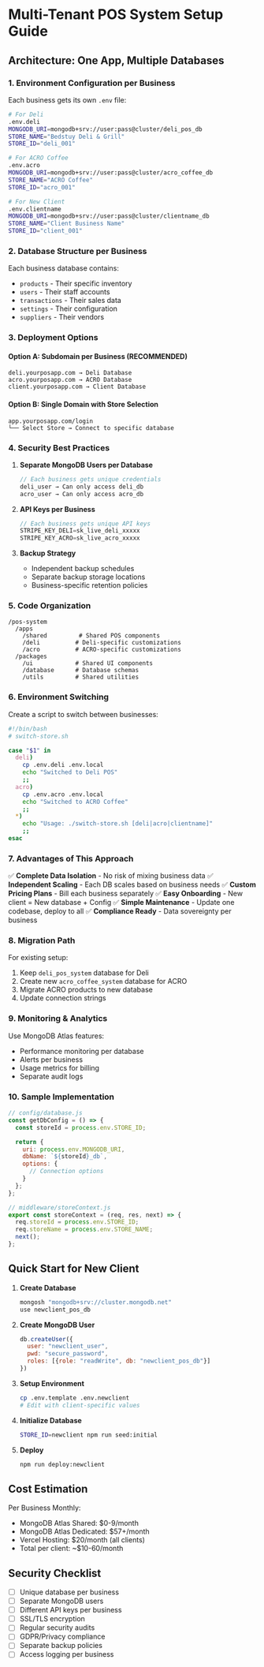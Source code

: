 # Multi-Tenant POS System Setup Guide

## Architecture: One App, Multiple Databases

### 1. Environment Configuration per Business

Each business gets its own `.env` file:

```bash
# For Deli
.env.deli
MONGODB_URI=mongodb+srv://user:pass@cluster/deli_pos_db
STORE_NAME="Bedstuy Deli & Grill"
STORE_ID="deli_001"

# For ACRO Coffee
.env.acro
MONGODB_URI=mongodb+srv://user:pass@cluster/acro_coffee_db
STORE_NAME="ACRO Coffee"
STORE_ID="acro_001"

# For New Client
.env.clientname
MONGODB_URI=mongodb+srv://user:pass@cluster/clientname_db
STORE_NAME="Client Business Name"
STORE_ID="client_001"
```

### 2. Database Structure per Business

Each business database contains:
- `products` - Their specific inventory
- `users` - Their staff accounts
- `transactions` - Their sales data
- `settings` - Their configuration
- `suppliers` - Their vendors

### 3. Deployment Options

#### Option A: Subdomain per Business (RECOMMENDED)
```
deli.yourposapp.com → Deli Database
acro.yourposapp.com → ACRO Database
client.yourposapp.com → Client Database
```

#### Option B: Single Domain with Store Selection
```
app.yourposapp.com/login
└── Select Store → Connect to specific database
```

### 4. Security Best Practices

1. **Separate MongoDB Users per Database**
   ```javascript
   // Each business gets unique credentials
   deli_user → Can only access deli_db
   acro_user → Can only access acro_db
   ```

2. **API Keys per Business**
   ```javascript
   // Each business gets unique API keys
   STRIPE_KEY_DELI=sk_live_deli_xxxxx
   STRIPE_KEY_ACRO=sk_live_acro_xxxxx
   ```

3. **Backup Strategy**
   - Independent backup schedules
   - Separate backup storage locations
   - Business-specific retention policies

### 5. Code Organization

```
/pos-system
  /apps
    /shared         # Shared POS components
    /deli          # Deli-specific customizations
    /acro          # ACRO-specific customizations
  /packages
    /ui            # Shared UI components
    /database      # Database schemas
    /utils         # Shared utilities
```

### 6. Environment Switching

Create a script to switch between businesses:

```bash
#!/bin/bash
# switch-store.sh

case "$1" in
  deli)
    cp .env.deli .env.local
    echo "Switched to Deli POS"
    ;;
  acro)
    cp .env.acro .env.local
    echo "Switched to ACRO Coffee"
    ;;
  *)
    echo "Usage: ./switch-store.sh [deli|acro|clientname]"
    ;;
esac
```

### 7. Advantages of This Approach

✅ **Complete Data Isolation** - No risk of mixing business data
✅ **Independent Scaling** - Each DB scales based on business needs
✅ **Custom Pricing Plans** - Bill each business separately
✅ **Easy Onboarding** - New client = New database + Config
✅ **Simple Maintenance** - Update one codebase, deploy to all
✅ **Compliance Ready** - Data sovereignty per business

### 8. Migration Path

For existing setup:
1. Keep `deli_pos_system` database for Deli
2. Create new `acro_coffee_system` database for ACRO
3. Migrate ACRO products to new database
4. Update connection strings

### 9. Monitoring & Analytics

Use MongoDB Atlas features:
- Performance monitoring per database
- Alerts per business
- Usage metrics for billing
- Separate audit logs

### 10. Sample Implementation

```javascript
// config/database.js
const getDbConfig = () => {
  const storeId = process.env.STORE_ID;

  return {
    uri: process.env.MONGODB_URI,
    dbName: `${storeId}_db`,
    options: {
      // Connection options
    }
  };
};

// middleware/storeContext.js
export const storeContext = (req, res, next) => {
  req.storeId = process.env.STORE_ID;
  req.storeName = process.env.STORE_NAME;
  next();
};
```

## Quick Start for New Client

1. **Create Database**
   ```bash
   mongosh "mongodb+srv://cluster.mongodb.net"
   use newclient_pos_db
   ```

2. **Create MongoDB User**
   ```javascript
   db.createUser({
     user: "newclient_user",
     pwd: "secure_password",
     roles: [{role: "readWrite", db: "newclient_pos_db"}]
   })
   ```

3. **Setup Environment**
   ```bash
   cp .env.template .env.newclient
   # Edit with client-specific values
   ```

4. **Initialize Database**
   ```bash
   STORE_ID=newclient npm run seed:initial
   ```

5. **Deploy**
   ```bash
   npm run deploy:newclient
   ```

## Cost Estimation

Per Business Monthly:
- MongoDB Atlas Shared: $0-9/month
- MongoDB Atlas Dedicated: $57+/month
- Vercel Hosting: $20/month (all clients)
- Total per client: ~$10-60/month

## Security Checklist

- [ ] Unique database per business
- [ ] Separate MongoDB users
- [ ] Different API keys per business
- [ ] SSL/TLS encryption
- [ ] Regular security audits
- [ ] GDPR/Privacy compliance
- [ ] Separate backup policies
- [ ] Access logging per business